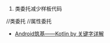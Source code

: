 1. 类委托减少样板代码

//类委托
//属性委托

* [Android筑基——Kotlin by 关键字详解](https://blog.csdn.net/willway_wang/article/details/120795321)

